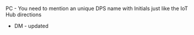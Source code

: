PC - You need to mention an unique DPS name with Initials just like the IoT Hub directions
  * DM - updated